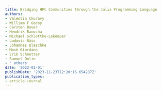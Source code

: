 ```yaml
---
title: Bridging HPC Communities through the Julia Programming Language
authors:
- Valentin Churavy
- William F Godoy
- Carsten Bauer
- Hendrik Ranocha
- Michael Schlottke-Lakemper
- Ludovic Räss
- Johannes Blaschke
- Mosè Giordano
- Erik Schnetter
- Samuel Omlin
- ' others'
date: '2022-01-01'
publishDate: '2023-11-23T12:20:16.654287Z'
publication_types:
- article-journal
---
```

